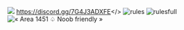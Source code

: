 ![](https://github.com/Powerforce00/Area1451/assets/145535983/645fc953-8a4f-409e-b3d8-8893045355a8)
<a id="Join Discord!!">https://discord.gg/7G4J3ADXFE</>
![rules](https://github.com/Powerforce00/Area1451/assets/145535983/15de6e79-563e-4f7f-863f-f3519f51d1da)
![rulesfull](https://github.com/Powerforce00/Area1451/assets/145535983/9647411a-728f-456c-88f2-5dd3c6e2e0f2)
![« Area 1451 ♤ Noob friendly »](https://github.com/Powerforce00/Area1451/assets/145535983/3c23c9d9-cd50-47e1-a020-ff51cdd9eb4d)



